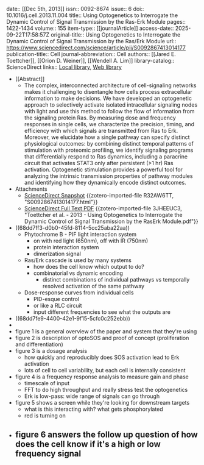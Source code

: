 date:: [[Dec 5th, 2013]]
issn:: 0092-8674
issue:: 6
doi:: 10.1016/j.cell.2013.11.004
title:: Using Optogenetics to Interrogate the Dynamic Control of Signal Transmission by the Ras-Erk Module
pages:: 1422-1434
volume:: 155
item-type:: [[journalArticle]]
access-date:: 2025-09-22T17:58:57Z
original-title:: Using Optogenetics to Interrogate the Dynamic Control of Signal Transmission by the Ras/Erk Module
url:: https://www.sciencedirect.com/science/article/pii/S0092867413014177
publication-title:: Cell
journal-abbreviation:: Cell
authors:: [[Jared E. Toettcher]], [[Orion D. Weiner]], [[Wendell A. Lim]]
library-catalog:: ScienceDirect
links:: [Local library](zotero://select/library/items/7P4AUFRI), [Web library](https://www.zotero.org/users/6106196/items/7P4AUFRI)

- [[Abstract]]
	- The complex, interconnected architecture of cell-signaling networks makes it challenging to disentangle how cells process extracellular information to make decisions. We have developed an optogenetic approach to selectively activate isolated intracellular signaling nodes with light and use this method to follow the flow of information from the signaling protein Ras. By measuring dose and frequency responses in single cells, we characterize the precision, timing, and efficiency with which signals are transmitted from Ras to Erk. Moreover, we elucidate how a single pathway can specify distinct physiological outcomes: by combining distinct temporal patterns of stimulation with proteomic profiling, we identify signaling programs that differentially respond to Ras dynamics, including a paracrine circuit that activates STAT3 only after persistent (>1 hr) Ras activation. Optogenetic stimulation provides a powerful tool for analyzing the intrinsic transmission properties of pathway modules and identifying how they dynamically encode distinct outcomes.
- Attachments
	- [ScienceDirect Snapshot](https://www.sciencedirect.com/science/article/pii/S0092867413014177) {{zotero-imported-file R32AW6TT, "S0092867413014177.html"}}
	- [ScienceDirect Full Text PDF](https://pdf.sciencedirectassets.com/272196/1-s2.0-S0092867413X0025X/1-s2.0-S0092867413014177/main.pdf?X-Amz-Security-Token=IQoJb3JpZ2luX2VjEKr%2F%2F%2F%2F%2F%2F%2F%2F%2F%2FwEaCXVzLWVhc3QtMSJIMEYCIQD01c23WK%2BIIVWG%2BBM4rOYEKHtUvTeMW6%2FoQBG4pkvM0gIhAOLpSy26goRoBZ238cF8Rlv8rZK0URZBqelhYdbEo%2Fh6KrIFCDIQBRoMMDU5MDAzNTQ2ODY1Igyy%2BNkiAg869m1lknwqjwX0kA8%2Bcz3KsX%2Bhih4SS5R%2BCUdTBRNKiOCMUHjCSWkqwbUqS1vV1l0XBHZ%2B1thIkiiG6aE4QuESj9WWz%2Bc7DVa%2FxiAjo%2Fzd8X37k6j28rqoyGTEbdyXHRynxSzrrypIKpYgBFUGTXJlRZ9mF4QLk7aaXL7V55siT3iGB7zWzzsbd3ljx1gxJyyE4GVBHeoNriwvZ%2FULbC3CyD5wSIdiZ1bL3cHa554sqaoR7%2BxyZH7laQ0cc4eHovsMsYMyogvV3XwJI%2BeSDZYqrelW7r6S99jIa53AFEY1iABaTKSblajfA4Q0FUqA%2Fl5KNTdhlqAZsiqZmAnRIMCY2XiV%2BZ3fSy9oP7NhM835hkvT5UL03GLbwl8gykVXNE52%2B4WW8rMm2PCPIoqwlxmGoOXt%2Ff%2FEQxqNsOr4u%2BMjockiCdozyO6LXE8xJ4zr016oNtJna70V3QnUTsr0IqLXNlsjV73WNxE7WbEve6vdyBw3rasoFfsAWfQGrCpPoBKvrEOLw2YRnR%2Fte7TH9L6uhWLaebD9IIXGn%2FYlZHLimSXgz%2BRnDdDQbP1NzT2dTKqPmWw22gVqhtPFedSbahga0XFHcqsXW1aY%2FATt4XGUoOO4j2L14h%2Fs%2BQgPjqGc8pvTzoqJAalsRcvuB3lI5sZtXTrXVIZZF%2BANdKfEp7w3F9QpvnzH%2BsIbl1h2X%2B%2Fiob6WIT6m8SS8iV3NCxnjQHnmh3lX0Z%2Fui4bPUPgsKax5GYuZ4AxmsNxBVU6vzXB%2BdbP%2BGSM93f%2BZYPzt%2FH066b82ZXXT41uwBklXuJaga5ka4hpTPPvm0QVC7L11KP6n0t%2B4HreuWUnAXqE3L59xKkotgZckOA%2F%2Fc1kbuqJSaPQSfgHsDRzowvQHMLuHxsYGOrAByFHzTOe6LjaOp0hlCekm%2FIlDy0bld%2FPvWW0MK4gw6vGXQgDdaTtSl6rW1FVKozTpKBAU4jc5LuXfL7yd6a8NkoUOwwtZQP7c61JBvrpSWq%2BNo7FJZMEkXLni5NCifedk58i8dvGx9Ut%2FgSjqNNeXwdqG%2FjMMvLKi%2BFUifEkM%2F2P2N%2FKrXf7LrDBbXPtUajdS7cSZfykaNUnqp7Ao2u%2BupmxOOh10XxQ3W3sQ5ZbYjKc%3D&X-Amz-Algorithm=AWS4-HMAC-SHA256&X-Amz-Date=20250922T175903Z&X-Amz-SignedHeaders=host&X-Amz-Expires=300&X-Amz-Credential=ASIAQ3PHCVTY22QLDODM%2F20250922%2Fus-east-1%2Fs3%2Faws4_request&X-Amz-Signature=e484f6475cd29f9d9cc8cc341a138c097ee206d985805dc287f9872b7d3361ae&hash=ddf9eff8ea33137944d9575b8d12185c7e2f8242cb4a1d467a86b1acd8f81dd6&host=68042c943591013ac2b2430a89b270f6af2c76d8dfd086a07176afe7c76c2c61&pii=S0092867413014177&tid=spdf-c411e254-7e96-4fa0-a7b5-346a1e29c294&sid=5da187917451604ded7acb16043a0c287c5fgxrqa&type=client&download=true&tsoh=d3d3LnNjaWVuY2VkaXJlY3QuY29t&rh=d3d3LnNjaWVuY2VkaXJlY3QuY29t&ua=13115f5e52500d550559&rr=9833b1a7dfe42427&cc=us) {{zotero-imported-file 3JHEEUC3, "Toettcher et al. - 2013 - Using Optogenetics to Interrogate the Dynamic Control of Signal Transmission by the RasErk Module.pdf"}}
- ((68dd7ff3-d0b0-45fd-8114-5cc25aba22aa))
	- Phytochrome B - PIF light interaction system
		- on with red light (650nm), off with IR (750nm)
		- protein interaction system
		- dimerization signal
	- Ras/Erk cascade is used by many systems
		- how does the cell know which output to do?
		- combinatorial vs dynamic encoding
			- distinct combinations of individual pathways vs temporally resolved activation of the same pathway
	- Dose-response curves from individual cells
		- PID-esque control
		- or like a RLC circuit
		- input different frequencies to see what the outputs are
- ((68dd7fe9-4400-42e1-9f15-5cfc0c252ebb))
-
- figure 1 is a general overview of the paper and system that they're using
- figure 2 is description of optoSOS and proof of concept (proliferation and differentiation)
- figure 3 is a dosage analysis
	- how quickly and reproducibly does SOS activation lead to Erk activation
	- lots of cell to cell variability, but each cell is internally consistent
- figure 4 is a frequency response analysis to measure gain and phase
	- timescale of input
	- FFT to do high throughput and really stress test the optogenetics
	- Erk is low-pass: wide range of signals can go through
- figure 5 shows a screen while they're looking for downstream targets
	- what is this interacting with? what gets phosphorylated
	- red is turning on
- figure 6 answers the follow up question of how does the cell know if it's a high or low frequency signal
	-
